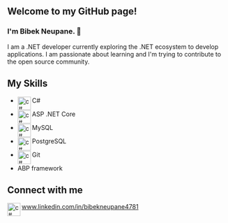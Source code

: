 ## Welcome to my GitHub page!
### I'm Bibek Neupane. 👋

I am a .NET developer currently exploring the .NET ecosystem to develop applications. I am passionate about learning and I'm trying to contribute to the open source community.

## My Skills
- C# <img align = "left" alt = "c#" width = "30px" title="C#" src="https://cdn.jsdelivr.net/gh/devicons/devicon/icons/csharp/csharp-line.svg" /> 

- ASP .NET Core <img align = "left" alt = "c#" width = "30px" title=".NET Core" src="https://cdn.jsdelivr.net/gh/devicons/devicon/icons/dotnetcore/dotnetcore-original.svg" />

- MySQL <img align = "left" alt = "c#" width = "30px" title="MySQL" src="https://cdn.jsdelivr.net/gh/devicons/devicon/icons/mysql/mysql-original.svg" />

- PostgreSQL <img align = "left" alt = "c#" width = "30px" title="PostgreSQL" src="https://cdn.jsdelivr.net/gh/devicons/devicon/icons/postgresql/postgresql-original.svg" />

- Git <img align = "left" alt = "c#" width = "30px" title="Git" src="https://cdn.jsdelivr.net/gh/devicons/devicon/icons/git/git-original.svg" />

- ABP framework

## Connect with me
<img align = "left" alt = "c#" width = "30px" src="https://cdn.jsdelivr.net/gh/devicons/devicon/icons/linkedin/linkedin-original.svg" /> www.linkedin.com/in/bibekneupane4781 

